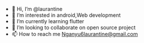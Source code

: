 - 👋 Hi, I’m @laurantine
- 👀 I’m interested in android,Web development
- 🌱 I’m currently learning flutter
- 💞️ I’m looking to collaborate on open source project
- 📫 How to reach me Nganyu6laurantine@gmail.com

<!---
laurantine/laurantine is a ✨ special ✨ repository because its `README.md` (this file) appears on your GitHub profile.
You can click the Preview link to take a look at your changes.
--->
